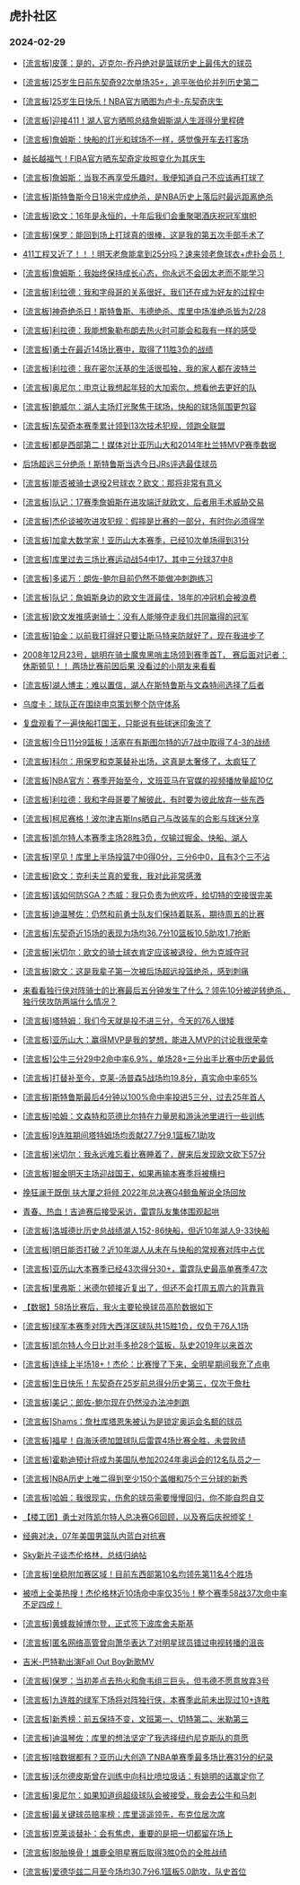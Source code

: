 ## 虎扑社区 
### 2024-02-29

+ [[流言板]皮蓬：是的，迈克尔-乔丹绝对是篮球历史上最伟大的球员](https://bbs.hupu.com/625002059.html)

+ [[流言板]25岁生日前东契奇92次单场35+，追平张伯伦并列历史第二](https://bbs.hupu.com/625001788.html)

+ [[流言板]25岁生日快乐！NBA官方晒图为卢卡-东契奇庆生](https://bbs.hupu.com/625001692.html)

+ [[流言板]迎接411！湖人官方晒照总结詹姆斯湖人生涯得分里程碑](https://bbs.hupu.com/625000917.html)

+ [[流言板]詹姆斯：快船的灯光和球场不一样，感觉像开车去打客场](https://bbs.hupu.com/625001305.html)

+ [越长越福气！FIBA官方晒东契奇定妆照变化为其庆生](https://bbs.hupu.com/625002269.html)

+ [[流言板]詹姆斯：当我不再享受乐趣时，我便知道自己不应该再打球了](https://bbs.hupu.com/624998645.html)

+ [[流言板]斯特鲁斯今日18米完成绝杀，是NBA历史上落后时最远距离绝杀](https://bbs.hupu.com/624997429.html)

+ [[流言板]欧文：16年是永恒的，十年后我们会重聚喝酒庆祝冠军旗帜](https://bbs.hupu.com/624999291.html)

+ [[流言板]保罗：能回到场上打球真的很棒，这是我的第五次手部手术了](https://bbs.hupu.com/625001884.html)

+ [411工程又近了！！！明天老詹能拿到25分吗？速来领老詹球衣+虎扑会员！](https://bbs.hupu.com/624999280.html)

+ [[流言板]詹姆斯：我始终保持成长心态，你永远不会因太老而不能学习](https://bbs.hupu.com/624998596.html)

+ [[流言板]利拉德：我和字母哥的关系很好，我们还在成为好友的过程中](https://bbs.hupu.com/625000008.html)

+ [[流言板]神奇绝杀日！斯特鲁斯、韦德绝杀、库里中场准绝杀皆为2/28](https://bbs.hupu.com/624996952.html)

+ [[流言板]利拉德：我能想象勒布朗去热火时可能会和我有一样的感受](https://bbs.hupu.com/624996800.html)

+ [[流言板]勇士在最近14场比赛中，取得了11胜3负的战绩](https://bbs.hupu.com/625002346.html)

+ [[流言板]利拉德：我在密尔沃基的生活很孤独，我的家人都在波特兰](https://bbs.hupu.com/624996506.html)

+ [[流言板]奥尼尔：申京让我想起年轻的大加索尔，想看他去更好的队](https://bbs.hupu.com/625000262.html)

+ [[流言板]鲍威尔：湖人主场灯光聚焦于球场，快船的球场氛围更包容](https://bbs.hupu.com/625001411.html)

+ [[流言板]东契奇本赛季累计领到13次技术犯规，领跑全联盟](https://bbs.hupu.com/624999716.html)

+ [[流言板]都是西部第二！媒体对比亚历山大和2014年杜兰特MVP赛季数据](https://bbs.hupu.com/625002632.html)

+ [后场超远三分绝杀！斯特鲁斯当选今日JRs评选最佳球员](https://bbs.hupu.com/624998942.html)

+ [[流言板]能否被骑士退役2号球衣？欧文：那将非常有意义](https://bbs.hupu.com/624999804.html)

+ [[流言板]队记：17赛季詹姆斯在进攻端迁就欧文，后者用手术威胁交易](https://bbs.hupu.com/624996300.html)

+ [[流言板]杰伦谈被吹进攻犯规：假摔是比赛的一部分，有时你必须得学](https://bbs.hupu.com/625000964.html)

+ [[流言板]加拿大数学家！亚历山大本赛季，已经10次单场得到31分](https://bbs.hupu.com/624996736.html)

+ [[流言板]库里过去三场比赛运动战54中17，其中三分球37中8](https://bbs.hupu.com/624999593.html)

+ [[流言板]多诺万：朗佐-鲍尔目前仍然不能做冲刺跑练习](https://bbs.hupu.com/625002523.html)

+ [[流言板]队记：詹姆斯身边的欧文生涯最佳，18年的冲冠机会被浪费](https://bbs.hupu.com/624996165.html)

+ [[流言板]欧文发推感谢骑士：没有人能够夺走我们共同赢得的冠军](https://bbs.hupu.com/624995002.html)

+ [[流言板]铂金：以前我打得好只要让斯马特来防就好了，现在我进步了](https://bbs.hupu.com/625001257.html)

+ [2008年12月23号，姚明在骑士魔鬼黑哨主场领到赛季首T， 赛后面对记者：休斯顿见！！ 两场比赛前因后果 没看过的小朋友来看看](https://bbs.hupu.com/624998290.html)

+ [[流言板]湖人博主：难以置信，湖人在斯特鲁斯与文森特间选择了后者](https://bbs.hupu.com/624995561.html)

+ [乌度卡：球队正在围绕申京策划整个防守体系](https://bbs.hupu.com/625000461.html)

+ [复盘观看了一遍快船打国王，只能说有些球迷印象流了](https://bbs.hupu.com/624999201.html)

+ [[流言板]今日11分9篮板！活塞在有斯图尔特的近7战中取得了4-3的战绩](https://bbs.hupu.com/625000992.html)

+ [[流言板]科尔：用保罗和克莱替补出场，这真是太奢侈了，太疯狂了](https://bbs.hupu.com/624996263.html)

+ [[流言板]NBA官方：赛季开始至今，文班亚马在官媒的视频播放量超10亿](https://bbs.hupu.com/625002252.html)

+ [[流言板]利拉德：我和字母哥要了解彼此，有时要为彼此放弃一些东西](https://bbs.hupu.com/625000291.html)

+ [[流言板]柯尼赛格！波尔津吉斯Ins晒自己与改装车的合影与球迷分享](https://bbs.hupu.com/625001636.html)

+ [[流言板]凯尔特人本赛季主场28胜3负，仅输过掘金、快船、湖人](https://bbs.hupu.com/624994726.html)

+ [[流言板]罕见！库里上半场投篮7中0得0分，三分6中0，且有3个三不沾](https://bbs.hupu.com/624990217.html)

+ [[流言板]欧文：克利夫兰真的爱我，我对此非常感激](https://bbs.hupu.com/624999339.html)

+ [[流言板]该如何防SGA？杰威：我只负责为他欢呼，给切特的空接很完美](https://bbs.hupu.com/625001467.html)

+ [[流言板]迪温琴佐：仍然和前勇士队友们保持着联系，期待周五的比赛](https://bbs.hupu.com/625002019.html)

+ [[流言板]东契奇近15场的表现为场均36.7分10篮板10.5助攻1.7抢断](https://bbs.hupu.com/625002565.html)

+ [[流言板]米切尔：欧文的骑士球衣肯定应该被退役，他为克城夺冠](https://bbs.hupu.com/624996907.html)

+ [[流言板]欧文：这是我辈子第一次被后场超远投篮绝杀，感到刺痛](https://bbs.hupu.com/624994516.html)

+ [来看看独行侠对阵骑士的比赛最后五分钟发生了什么？领先10分被逆转绝杀，独行侠攻防两端什么情况？](https://bbs.hupu.com/624994004.html)

+ [[流言板]塔特姆：我们今天就是投不进三分，今天的76人很矮](https://bbs.hupu.com/625001104.html)

+ [[流言板]亚历山大：赢得MVP是我的梦想，能进入MVP的讨论我很荣幸](https://bbs.hupu.com/624999327.html)

+ [[流言板]公牛三分29中2命中率6.9%，单场28+三分出手比赛中历史最低](https://bbs.hupu.com/624994038.html)

+ [[流言板]打替补至今，克莱-汤普森5战场均19.8分，真实命中率65%](https://bbs.hupu.com/624994065.html)

+ [[流言板]斯特鲁斯最后4分钟以100%命中率投进5三分，过去25年首人](https://bbs.hupu.com/624994620.html)

+ [[流言板]哈姆：文森特和范德比尔特在力量房和游泳池里进行一些训练](https://bbs.hupu.com/625002193.html)

+ [[流言板]9连胜期间塔特姆场均贡献27.7分9.1篮板7.1助攻](https://bbs.hupu.com/625002426.html)

+ [[流言板]米切尔：我永远难忘看比赛睡着了，醒来后发现欧文砍下57分](https://bbs.hupu.com/624997063.html)

+ [[流言板]掘金明天主场迎战国王，如果再输本赛季将被横扫](https://bbs.hupu.com/625000355.html)

+ [挽狂澜于既倒 扶大厦之将倾 2022年总决赛G4鲸鱼解说全场回放](https://bbs.hupu.com/624998994.html)

+ [青春、热血！吉迪赛后接受采访，雷霆队友集体围观起哄](https://bbs.hupu.com/624996479.html)

+ [[流言板]洛城德比历史总战绩湖人152-86快船，但近10年湖人9-33快船](https://bbs.hupu.com/625002861.html)

+ [[流言板]明日能否打破？近10年湖人从未在与快船的常规赛对阵中占优](https://bbs.hupu.com/625003019.html)

+ [[流言板]亚历山大本赛季已经43次得分30+，雷霆队史最高单赛季47次](https://bbs.hupu.com/625002789.html)

+ [[流言板]里弗斯：米德尔顿接近复出了，但还不会打周五周六的背靠背](https://bbs.hupu.com/625002113.html)

+ [【数据】58场比赛后，我火主要轮换球员高阶数据如下](https://bbs.hupu.com/625002078.html)

+ [[流言板]绿军本赛季对阵大西洋区球队共15胜1负，仅负于76人1场](https://bbs.hupu.com/625002970.html)

+ [[流言板]凯尔特人今日比对手多抢28个篮板，队史2019年以来首次](https://bbs.hupu.com/625001952.html)

+ [[流言板]连续上半场18+！杰伦：比赛慢了下来，全明星期间我充了点电](https://bbs.hupu.com/625001486.html)

+ [[流言板]生日快乐！东契奇在25岁前总得分历史第三，仅次于詹杜](https://bbs.hupu.com/625003232.html)

+ [[流言板]美记：郎佐-鲍尔现在仍然没办法冲刺跑](https://bbs.hupu.com/625003186.html)

+ [[流言板]Shams：詹杜库塔恩朱被认为是锁定奥运会名额的球员](https://bbs.hupu.com/625003413.html)

+ [[流言板]福星！自海沃德加盟球队后雷霆4场比赛全胜，未尝败绩](https://bbs.hupu.com/625002943.html)

+ [[流言板]霍勒迪预计将成为美国队参加2024年奥运会的12名队员之一](https://bbs.hupu.com/625003394.html)

+ [[流言板]NBA历史上唯二得到至少150个盖帽和75个三分球的新秀](https://bbs.hupu.com/625003422.html)

+ [[流言板]哈姆：我很现实，伤愈的球员需要慢慢回归，你不能自怨自艾](https://bbs.hupu.com/625002444.html)

+ [【楼工团】勇士对阵凯尔特人总决赛G6回顾，以及赛后庆祝颁奖！](https://bbs.hupu.com/625001398.html)

+ [经典对决，07年美国男篮队内蓝白对抗赛](https://bbs.hupu.com/625002857.html)

+ [Sky新片子谈杰伦格林，总结归纳帖](https://bbs.hupu.com/624997731.html)

+ [[流言板]坐稳附加赛区域！目前东西部第10名均领先第11名4个胜场](https://bbs.hupu.com/625002908.html)

+ [被喷上全美热搜！杰伦格林近10场命中率仅35％！整个赛季58战37次命中率不足四成！](https://bbs.hupu.com/624998284.html)

+ [[流言板]黄蜂裁掉博尔登，正式签下波库舍夫斯基](https://bbs.hupu.com/625003683.html)

+ [[流言板]匿名网络高管曾向萧华表达了对明星球员错过电视转播的沮丧](https://bbs.hupu.com/625003497.html)

+ [吉米-巴特勒出演Fall Out Boy新歌MV](https://bbs.hupu.com/625003788.html)

+ [[流言板]保罗：当初差点去热火和詹韦组三巨头，但韦德不愿意放弃3号](https://bbs.hupu.com/625003756.html)

+ [[流言板]九连胜的绿军下场将对阵独行侠，本赛季此前未出现过10+连胜](https://bbs.hupu.com/625003610.html)

+ [[流言板]新秀榜：前五保持不变，文班第一、切特第二、米勒第三](https://bbs.hupu.com/625003828.html)

+ [[流言板]迪温琴佐：库里的想法坚定了我选择纽约尼克斯队的意愿](https://bbs.hupu.com/625003879.html)

+ [[流言板]啥数据都有？亚历山大创造了NBA单赛季最多场比赛31分的纪录](https://bbs.hupu.com/625003897.html)

+ [[流言板]沃尔德皮斯曾在训练中向科比喷垃圾话：有姚明的话赢定你了](https://bbs.hupu.com/625003974.html)

+ [[流言板]奥尼尔：如果知道组超级球队会被接受，我会去公牛和马刺](https://bbs.hupu.com/625004004.html)

+ [[流言板]最关键球员赔率榜：库里遥遥领先，布克位居次席](https://bbs.hupu.com/625003989.html)

+ [[流言板]克莱谈替补：会有焦虑，重要的是把一切都留在场上](https://bbs.hupu.com/625003847.html)

+ [[流言板]脱胎换骨！雄鹿全明星赛后取得3胜0负的全胜战绩](https://bbs.hupu.com/625003639.html)

+ [[流言板]爱德华兹二月至今场均30.7分6.1篮板5.0助攻，队史首位](https://bbs.hupu.com/625003649.html)

